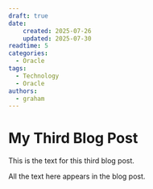 ```yaml
---
draft: true
date:
    created: 2025-07-26
    updated: 2025-07-30
readtime: 5
categories: 
  - Oracle
tags: 
  - Technology
  - Oracle
authors:
  - graham
---
```


# My Third Blog Post

This is the text for this third blog post.

<!-- more -->

All the text here appears in the blog post.